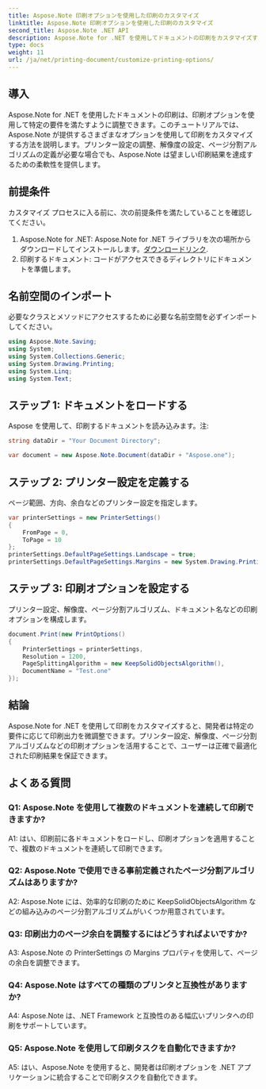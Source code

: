 ```yaml
---
title: Aspose.Note 印刷オプションを使用した印刷のカスタマイズ
linktitle: Aspose.Note 印刷オプションを使用した印刷のカスタマイズ
second_title: Aspose.Note .NET API
description: Aspose.Note for .NET を使用してドキュメントの印刷をカスタマイズする方法を学びます。最適な印刷出力を得るために設定を微調整します。
type: docs
weight: 11
url: /ja/net/printing-document/customize-printing-options/
---
```

## 導入

Aspose.Note for .NET を使用したドキュメントの印刷は、印刷オプションを使用して特定の要件を満たすように調整できます。このチュートリアルでは、Aspose.Note が提供するさまざまなオプションを使用して印刷をカスタマイズする方法を説明します。プリンター設定の調整、解像度の設定、ページ分割アルゴリズムの定義が必要な場合でも、Aspose.Note は望ましい印刷結果を達成するための柔軟性を提供します。

## 前提条件

カスタマイズ プロセスに入る前に、次の前提条件を満たしていることを確認してください。

1.  Aspose.Note for .NET: Aspose.Note for .NET ライブラリを次の場所からダウンロードしてインストールします。[ダウンロードリンク](https://releases.aspose.com/note/net/).
2. 印刷するドキュメント: コードがアクセスできるディレクトリにドキュメントを準備します。

## 名前空間のインポート

必要なクラスとメソッドにアクセスするために必要な名前空間を必ずインポートしてください。

```csharp
using Aspose.Note.Saving;
using System;
using System.Collections.Generic;
using System.Drawing.Printing;
using System.Linq;
using System.Text;
```

## ステップ 1: ドキュメントをロードする

Aspose を使用して、印刷するドキュメントを読み込みます。注:

```csharp
string dataDir = "Your Document Directory";

var document = new Aspose.Note.Document(dataDir + "Aspose.one");

```

## ステップ 2: プリンター設定を定義する

ページ範囲、方向、余白などのプリンター設定を指定します。

```csharp
var printerSettings = new PrinterSettings()
{
    FromPage = 0,
    ToPage = 10
};
printerSettings.DefaultPageSettings.Landscape = true;
printerSettings.DefaultPageSettings.Margins = new System.Drawing.Printing.Margins(50, 50, 150, 50);
```

## ステップ 3: 印刷オプションを設定する

プリンター設定、解像度、ページ分割アルゴリズム、ドキュメント名などの印刷オプションを構成します。

```csharp
document.Print(new PrintOptions()
{
    PrinterSettings = printerSettings,
    Resolution = 1200,
    PageSplittingAlgorithm = new KeepSolidObjectsAlgorithm(),
    DocumentName = "Test.one"
});
```

## 結論

Aspose.Note for .NET を使用して印刷をカスタマイズすると、開発者は特定の要件に応じて印刷出力を微調整できます。プリンター設定、解像度、ページ分割アルゴリズムなどの印刷オプションを活用することで、ユーザーは正確で最適化された印刷結果を保証できます。

## よくある質問

### Q1: Aspose.Note を使用して複数のドキュメントを連続して印刷できますか?

A1: はい、印刷前に各ドキュメントをロードし、印刷オプションを適用することで、複数のドキュメントを連続して印刷できます。

### Q2: Aspose.Note で使用できる事前定義されたページ分割アルゴリズムはありますか?

A2: Aspose.Note には、効率的な印刷のために KeepSolidObjectsAlgorithm などの組み込みのページ分割アルゴリズムがいくつか用意されています。

### Q3: 印刷出力のページ余白を調整するにはどうすればよいですか?

A3: Aspose.Note の PrinterSettings の Margins プロパティを使用して、ページの余白を調整できます。

### Q4: Aspose.Note はすべての種類のプリンタと互換性がありますか?

A4: Aspose.Note は、.NET Framework と互換性のある幅広いプリンタへの印刷をサポートしています。

### Q5: Aspose.Note を使用して印刷タスクを自動化できますか?

A5: はい、Aspose.Note を使用すると、開発者は印刷オプションを .NET アプリケーションに統合することで印刷タスクを自動化できます。
